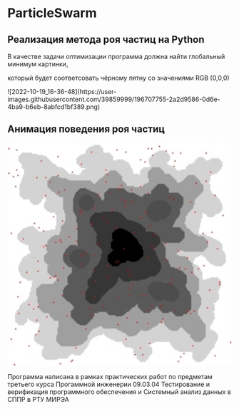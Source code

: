 # ParticleSwarm
## Реализация метода роя частиц на Python
В качестве задачи оптимизации программа должна найти глобальный минимум картинки,

который будет соответсовать чёрному пятну со значениями RGB (0,0,0)
<p align="left" width="100%">
![2022-10-19_16-36-48](https://user-images.githubusercontent.com/39859999/196707755-2a2d9586-0d6e-4ba9-b6eb-8abfcd1bf389.png)

## Анимация поведения роя частиц
<p align="center" width="100%">
  <img src="https://github.com/LIvanoff/ParticleSwarm/blob/master/result/result.gif" width="500" height="500" />
</p>
Программа написана в рамках практических работ по предметам третьего курса Прогаммной инженерии 09.03.04 Тестирование и верификация программного обеспечения и Системный анализ данных в СППР в РТУ МИРЭА
